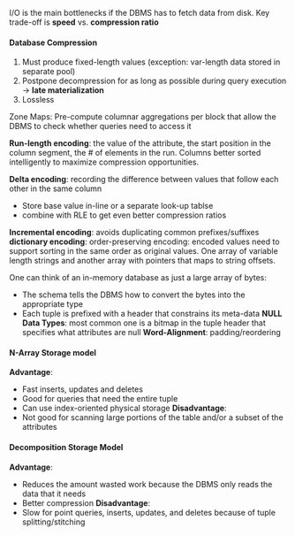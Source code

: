 I/O is the main bottlenecks if the DBMS has to fetch data from disk. Key trade-off is __speed__ vs. __compression ratio__

#### Database Compression
1. Must produce fixed-length values (exception: var-length data stored in separate pool)
2. Postpone decompression for as long as possible during query execution -> __late materialization__
3. Lossless

Zone Maps: Pre-compute columnar aggregations per block that allow the DBMS to check whether queries need to access it

__Run-length encoding__: the value of the attribute, the start position in the column segment, the # of elements in the run.
Columns better sorted intelligently to maximize compression opportunities.

__Delta encoding__: recording the difference between values that follow each other in the same column
- Store base value in-line or a separate look-up tablse
- combine with RLE to get even better compression ratios

__Incremental encoding__: avoids duplicating common prefixes/suffixes
__dictionary encoding__:
order-preserving encoding: encoded values need to support sorting in the same order as original values. One array of variable length strings and another array with pointers that maps to string offsets.

One can think of an in-memory database as just a large array of bytes:
- The schema tells the DBMS how to convert the bytes into the appropriate type
- Each tuple is prefixed with a header that constrains its meta-data
__NULL Data Types__: most common one is a bitmap in the tuple header that specifies what attributes are null
__Word-Alignment__: padding/reordering

#### N-Array Storage model
__Advantage__:
- Fast inserts, updates and deletes
- Good for queries that need the entire tuple
- Can use index-oriented physical storage
__Disadvantage__:
- Not good for scanning large portions of the table and/or a subset of the attributes

#### Decomposition Storage Model
__Advantage__:
- Reduces the amount wasted work because the DBMS only reads the data that it needs
- Better compression
__Disadvantage__:
- Slow for point queries, inserts, updates, and deletes because of tuple splitting/stitching
